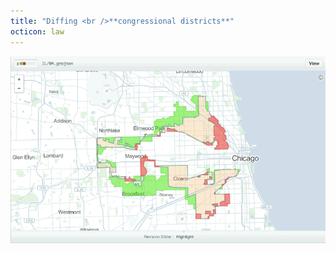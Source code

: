 ```yaml
---
title: "Diffing <br />**congressional districts**"
octicon: law
---
```


![IL 3rd district diffed](images/cong-dist.gif)
